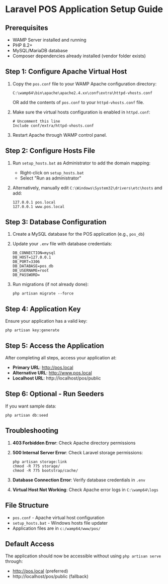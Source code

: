 # Laravel POS Application Setup Guide

## Prerequisites
- WAMP Server installed and running
- PHP 8.2+ 
- MySQL/MariaDB database
- Composer dependencies already installed (vendor folder exists)

## Step 1: Configure Apache Virtual Host

1. Copy the `pos.conf` file to your WAMP Apache configuration directory:
   ```
   C:\wamp64\bin\apache\apache2.4.xx\conf\extra\httpd-vhosts.conf
   ```
   OR add the contents of `pos.conf` to your `httpd-vhosts.conf` file.

2. Make sure the virtual hosts configuration is enabled in `httpd.conf`:
   ```
   # Uncomment this line
   Include conf/extra/httpd-vhosts.conf
   ```

3. Restart Apache through WAMP control panel.

## Step 2: Configure Hosts File

1. Run `setup_hosts.bat` as Administrator to add the domain mapping:
   - Right-click on `setup_hosts.bat`
   - Select "Run as administrator"

2. Alternatively, manually edit `C:\Windows\System32\drivers\etc\hosts` and add:
   ```
   127.0.0.1 pos.local
   127.0.0.1 www.pos.local
   ```

## Step 3: Database Configuration

1. Create a MySQL database for the POS application (e.g., `pos_db`)

2. Update your `.env` file with database credentials:
   ```
   DB_CONNECTION=mysql
   DB_HOST=127.0.0.1
   DB_PORT=3306
   DB_DATABASE=pos_db
   DB_USERNAME=root
   DB_PASSWORD=
   ```

3. Run migrations (if not already done):
   ```
   php artisan migrate --force
   ```

## Step 4: Application Key

Ensure your application has a valid key:
```
php artisan key:generate
```

## Step 5: Access the Application

After completing all steps, access your application at:
- **Primary URL**: http://pos.local
- **Alternative URL**: http://www.pos.local
- **Localhost URL**: http://localhost/pos/public

## Step 6: Optional - Run Seeders

If you want sample data:
```
php artisan db:seed
```

## Troubleshooting

1. **403 Forbidden Error**: Check Apache directory permissions
2. **500 Internal Server Error**: Check Laravel storage permissions:
   ```
   php artisan storage:link
   chmod -R 775 storage/
   chmod -R 775 bootstrap/cache/
   ```

3. **Database Connection Error**: Verify database credentials in `.env`

4. **Virtual Host Not Working**: Check Apache error logs in `C:\wamp64\logs`

## File Structure
- `pos.conf` - Apache virtual host configuration
- `setup_hosts.bat` - Windows hosts file updater
- Application files are in `c:/wamp64/www/pos/`

## Default Access
The application should now be accessible without using `php artisan serve` through:
- http://pos.local (preferred)
- http://localhost/pos/public (fallback)
